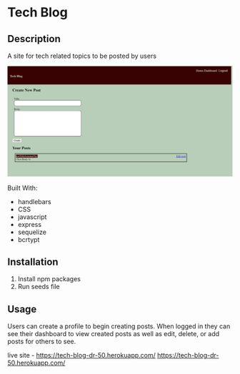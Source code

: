 # Tech Blog

## Description
A site for tech related topics to be posted by users

![screenshot](./public/images/dashboard.jpg)

Built With: 
* handlebars
* CSS
* javascript
* express
* sequelize
* bcrtypt

## Installation
1. Install npm packages
2. Run seeds file


## Usage
Users can create a profile to begin creating posts. When logged in they can see their dashboard to view created posts as well as edit, delete, or add posts for others to see. 

live site - https://tech-blog-dr-50.herokuapp.com/
https://tech-blog-dr-50.herokuapp.com/